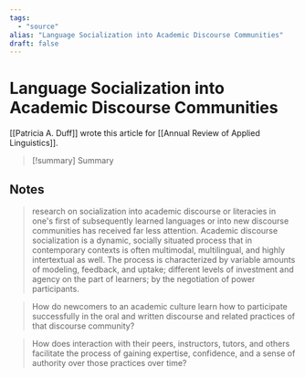 ```yaml
---
tags:
  - "source"
alias: "Language Socialization into Academic Discourse Communities"
draft: false
---
```

# Language Socialization into Academic Discourse Communities
[[Patricia A. Duff]] wrote this article for [[Annual Review of Applied Linguistics]].

> [!summary] Summary

## Notes
> research on socialization into academic discourse or literacies in one's first of subsequently learned languages or into new discourse communities has received far less attention. Academic discourse socialization is a dynamic, socially situated process that in contemporary contexts is often multimodal, multilingual, and highly intertextual as well. The process is characterized by variable amounts of modeling, feedback, and uptake; different levels of investment and agency on the part of learners; by the negotiation of power participants.

> How do newcomers to an academic culture learn how to participate successfully in the oral and written discourse and related practices of that discourse community?

> How does interaction with their peers, instructors, tutors, and others facilitate the process of gaining expertise, confidence, and a sense of authority over those practices over time?